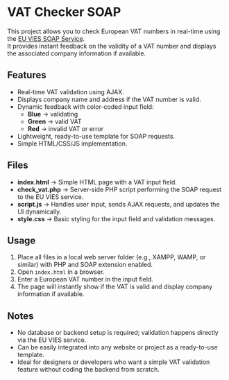 # VAT Checker SOAP

This project allows you to check European VAT numbers in real-time using the [EU VIES SOAP Service](http://ec.europa.eu/taxation_customs/vies/checkVatService.wsdl).  
It provides instant feedback on the validity of a VAT number and displays the associated company information if available.

## Features

- Real-time VAT validation using AJAX.
- Displays company name and address if the VAT number is valid.
- Dynamic feedback with color-coded input field:
  - **Blue** → validating
  - **Green** → valid VAT
  - **Red** → invalid VAT or error
- Lightweight, ready-to-use template for SOAP requests.
- Simple HTML/CSS/JS implementation.

## Files

- **index.html** → Simple HTML page with a VAT input field.
- **check_vat.php** → Server-side PHP script performing the SOAP request to the EU VIES service.
- **script.js** → Handles user input, sends AJAX requests, and updates the UI dynamically.
- **style.css** → Basic styling for the input field and validation messages.

## Usage

1. Place all files in a local web server folder (e.g., XAMPP, WAMP, or similar) with PHP and SOAP extension enabled.
2. Open `index.html` in a browser.
3. Enter a European VAT number in the input field.
4. The page will instantly show if the VAT is valid and display company information if available.

## Notes

- No database or backend setup is required; validation happens directly via the EU VIES service.
- Can be easily integrated into any website or project as a ready-to-use template.
- Ideal for designers or developers who want a simple VAT validation feature without coding the backend from scratch.
